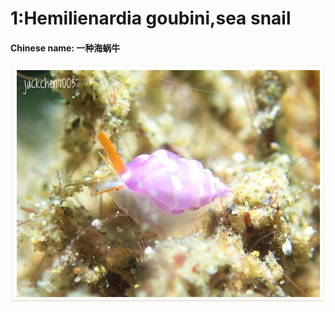 # 1:Hemilienardia goubini,sea snail

#### Chinese name: 一种海蜗牛

![](../../.gitbook/assets/hemilienardia-goubini.jpg)

